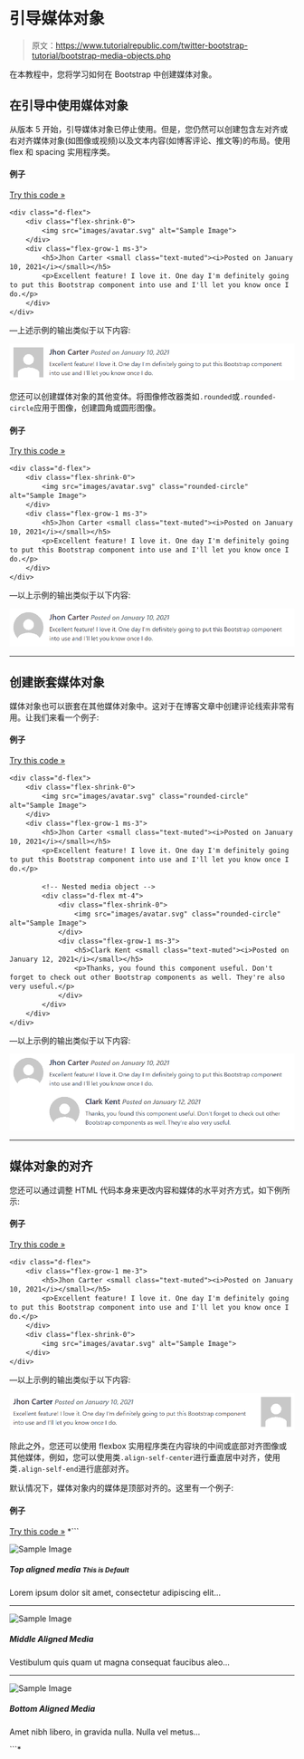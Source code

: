 # 引导媒体对象

> 原文：<https://www.tutorialrepublic.com/twitter-bootstrap-tutorial/bootstrap-media-objects.php>

在本教程中，您将学习如何在 Bootstrap 中创建媒体对象。

## 在引导中使用媒体对象

从版本 5 开始，引导媒体对象已停止使用。但是，您仍然可以创建包含左对齐或右对齐媒体对象(如图像或视频)以及文本内容(如博客评论、推文等)的布局。使用 flex 和 spacing 实用程序类。

#### 例子

[Try this code »](../codelab.php?topic=bootstrap&file=media-objects "Try this code using online Editor")

```
<div class="d-flex">
    <div class="flex-shrink-0">
        <img src="images/avatar.svg" alt="Sample Image">
    </div>
    <div class="flex-grow-1 ms-3">
        <h5>Jhon Carter <small class="text-muted"><i>Posted on January 10, 2021</i></small></h5>
        <p>Excellent feature! I love it. One day I'm definitely going to put this Bootstrap component into use and I'll let you know once I do.</p>
    </div>
</div>
```

—上述示例的输出类似于以下内容:

[![Bootstrap Media Objects](img/8dcf5066fa8d678b16ea1c1a2ecd6aba.png)](../codelab.php?topic=bootstrap&file=media-objects) 

您还可以创建媒体对象的其他变体。将图像修改器类如`.rounded`或`.rounded-circle`应用于图像，创建圆角或圆形图像。

#### 例子

[Try this code »](../codelab.php?topic=bootstrap&file=rounded-media-objects "Try this code using online Editor")

```
<div class="d-flex">
    <div class="flex-shrink-0">
        <img src="images/avatar.svg" class="rounded-circle" alt="Sample Image">
    </div>
    <div class="flex-grow-1 ms-3">
        <h5>Jhon Carter <small class="text-muted"><i>Posted on January 10, 2021</i></small></h5>
        <p>Excellent feature! I love it. One day I'm definitely going to put this Bootstrap component into use and I'll let you know once I do.</p>
    </div>
</div>
```

—以上示例的输出类似于以下内容:

[![Bootstrap Rounded Media Objects](img/e127837265ae4ed6004a5b1e13ba62a6.png)](../codelab.php?topic=bootstrap&file=rounded-media-objects) 

* * *

## 创建嵌套媒体对象

媒体对象也可以嵌套在其他媒体对象中。这对于在博客文章中创建评论线索非常有用。让我们来看一个例子:

#### 例子

[Try this code »](../codelab.php?topic=bootstrap&file=nested-media-objects "Try this code using online Editor")

```
<div class="d-flex">
    <div class="flex-shrink-0">
        <img src="images/avatar.svg" class="rounded-circle" alt="Sample Image">
    </div>
    <div class="flex-grow-1 ms-3">
        <h5>Jhon Carter <small class="text-muted"><i>Posted on January 10, 2021</i></small></h5>
        <p>Excellent feature! I love it. One day I'm definitely going to put this Bootstrap component into use and I'll let you know once I do.</p>

        <!-- Nested media object -->
        <div class="d-flex mt-4">
            <div class="flex-shrink-0">
                <img src="images/avatar.svg" class="rounded-circle" alt="Sample Image">
            </div>
            <div class="flex-grow-1 ms-3">
                <h5>Clark Kent <small class="text-muted"><i>Posted on January 12, 2021</i></small></h5>
                <p>Thanks, you found this component useful. Don't forget to check out other Bootstrap components as well. They're also very useful.</p>
            </div>
        </div>
    </div>
</div>
```

—以上示例的输出类似于以下内容:

[![Bootstrap Nested Media Objects](img/0a0229eacafcd1d6d9534674d1c56de6.png)](../codelab.php?topic=bootstrap&file=nested-media-objects) 

* * *

## 媒体对象的对齐

您还可以通过调整 HTML 代码本身来更改内容和媒体的水平对齐方式，如下例所示:

#### 例子

[Try this code »](../codelab.php?topic=bootstrap&file=horizontal-alignment-of-media-objects "Try this code using online Editor")

```
<div class="d-flex">
    <div class="flex-grow-1 me-3">
        <h5>Jhon Carter <small class="text-muted"><i>Posted on January 10, 2021</i></small></h5>
        <p>Excellent feature! I love it. One day I'm definitely going to put this Bootstrap component into use and I'll let you know once I do.</p>
    </div>
    <div class="flex-shrink-0">
        <img src="images/avatar.svg" alt="Sample Image">
    </div>
</div>
```

—以上示例的输出类似于以下内容:

[![Bootstrap Media Objects Horizontal Alignment](img/b1cecb074c14ce481920554457a343cc.png)](../codelab.php?topic=bootstrap&file=horizontal-alignment-of-media-objects) 

除此之外，您还可以使用 flexbox 实用程序类在内容块的中间或底部对齐图像或其他媒体，例如，您可以使用类`.align-self-center`进行垂直居中对齐，使用类`.align-self-end`进行底部对齐。

默认情况下，媒体对象内的媒体是顶部对齐的。这里有一个例子:

#### 例子

[Try this code »](../codelab.php?topic=bootstrap&file=vertical-alignment-of-media-objects "Try this code using online Editor") *```
<!--Top aligned media-->
<div class="d-flex">
    <div class="flex-shrink-0">
        <img src="images/avatar.svg" alt="Sample Image">
    </div>
    <div class="flex-grow-1 ms-3">
        <h5>Top aligned media <small class="text-muted"><i>This is Default</i></small></h5>
        <p>Lorem ipsum dolor sit amet, consectetur adipiscing elit...</p>
    </div>
</div>
<hr>

<!--Middle aligned media-->
<div class="d-flex">
    <div class="flex-shrink-0 align-self-center">
        <img src="images/avatar.svg" alt="Sample Image">
    </div>
    <div class="flex-grow-1 ms-3">
        <h5>Middle Aligned Media</h5>
        <p>Vestibulum quis quam ut magna consequat faucibus aleo...</p>
    </div>
</div>
<hr>

<!--Bottom aligned media-->
<div class="d-flex">
    <div class="flex-shrink-0 align-self-end">
        <img src="images/avatar.svg" alt="Sample Image">
    </div>
    <div class="flex-grow-1 ms-3">
        <h5>Bottom Aligned Media</h5>
        <p>Amet nibh libero, in gravida nulla. Nulla vel metus...</p>
    </div>
</div>
```*